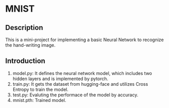 # MNIST

## Description
This is a mini-project for implementing a basic Neural Network to recognize the hand-writing image.

## Introduction
1. model.py: It defines the neural network model, which includes two hidden layers and is implemented by pytorch.
2. train.py: It gets the dataset from hugging-face and utilizes Cross Entropy to train the model.
3. test.py: Evaluting the performace of the model by accuracy.
4. mnist.pth: Trained model.